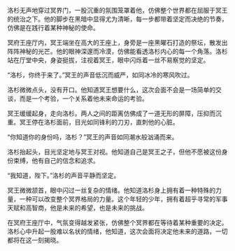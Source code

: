 洛杉无声地穿过冥界门，一股沉重的氛围笼罩着他，仿佛整个世界都在屈服于冥王的统治之下。他的脚步在黑暗中显得尤为清晰，每一步都带着坚定而决绝的节奏，仿佛是在践行着某种神秘的使命。

冥府王座厅内，冥王端坐在高大的王座上，身旁是一座黑曜石打造的祭坛，散发出阵阵神秘的光芒。他的眼神深邃而冷漠，仿佛能看透洛杉内心的每一个角落。洛杉站在厅堂中央，身姿挺拔，注视着冥王，眼中闪烁着一丝不易察觉的坚定。

“洛杉，你终于来了。”冥王的声音低沉而威严，如同冰冷的寒风吹过。

洛杉微微点头，没有开口。他知道冥王想要什么，这次会面不会是一场简单的交谈，而是一个考验，一个关系着他未来命运的考验。

冥王缓缓起身，走向洛杉。两人之间的距离仿佛成了一道无形的屏障，压抑而沉重。冥王停在洛杉面前，目光如同锋利的刀刃，直刺他的心脏。

“你知道你的身份吗，洛杉？”冥王的声音如同潮水般汹涌而来。

洛杉抬起头，目光坚定地与冥王对视。他知道自己是冥王之子，但他不愿被这份身份束缚，他有自己的信念和追求。

“我知道，陛下。”洛杉的声音平静而坚定。

冥王微微颔首，眼中闪过一丝复杂的情绪。他知道洛杉身上拥有着一种特殊的力量，一种可以改变整个冥界格局的力量。这个年轻的少年，拥有着超乎寻常的军事天赋和高智商，他是未来的希望，也是未来的挑战。

在冥府王座厅中，气氛变得越发紧张，仿佛整个冥界都在等待着某种重要的决定。洛杉心中升起一股难以名状的情绪，他知道，这次会面将决定他未来的道路，一切都将在这一刻揭晓。